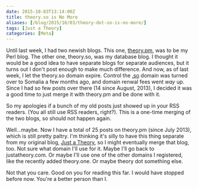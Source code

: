 ```yaml
--- 
date: 2015-10-03T13:14:00Z
title: theory.so is No More
aliases: [/blog/2015/10/03/theory-dot-so-is-no-more/]
tags: [Just a Theory]
categories: [Meta]
---
```


Until last week, I had two newish blogs. This one, [theory.pm](/), was to be my Perl blog. The other one, theory.so, was my database blog. I thought it would be a good idea to have separate blogs for separate audiences, but it turns out I don't post enough to make much difference. And now, as of last week, I let the theory.so domain expire. Control the [.so](https://en.wikipedia.org/wiki/.so) domain was turned over to Somalia a few months ago, and domain renwal fees went *way* up. Since I had so few posts over there (14 since August, 2013), I decided it was a good time to just merge it with theory.pm and be done with it.

So my apologies if a bunch of my old posts just showed up in your RSS readers. (You all still use RSS readers, right?). This is a one-time merging of the two blogs, so should not happen again.

Well…maybe. Now I have a total of 25 posts on theory.pm (since July 2013), which is still pretty paltry. I'm thinking it's silly to have this thing separate from my original blog, [Just a Theory](http://justatheory.com/), so I might eventually merge that blog, too. Not sure what domain I'll use for it. Maybe I'll go back to justatheory.com. Or maybe I'll use one of the other domains I registered, like the recently added theory.one. Or maybe theory dot something else.

Not that you care. Good on you for reading this far. I would have stopped before now. You're a better person than I.

